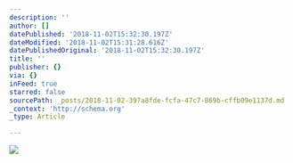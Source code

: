 ```yaml
---
description: ''
author: []
datePublished: '2018-11-02T15:32:30.197Z'
dateModified: '2018-11-02T15:31:28.616Z'
datePublishedOriginal: '2018-11-02T15:32:30.197Z'
title: ''
publisher: {}
via: {}
inFeed: true
starred: false
sourcePath: _posts/2018-11-02-397a8fde-fcfa-47c7-869b-cffb09e1137d.md
_context: 'http://schema.org'
_type: Article

---
```

![](https://the-grid-user-content.s3-us-west-2.amazonaws.com/bebcd4b5-49c4-4581-8e26-aab8e62919f4.jpg)